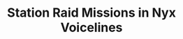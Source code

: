 ---
title: Station Raid Missions in Nyx Voicelines
subTitle: 'Found voice lines in 4.3.2 EVO PTU 10380323 build'
type: LEAK
tags:
  - 4-3-2
  - nyx
  - vanduul
publishedAt: 2025-10-03T02:17:00Z
sourceAuthor: data-mine
---